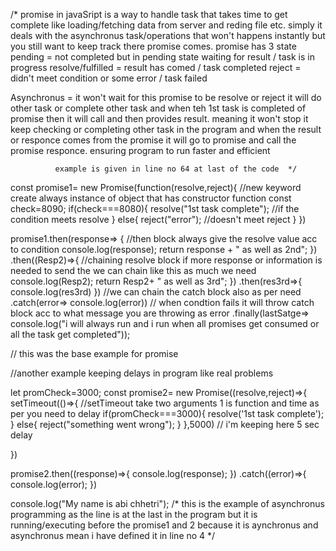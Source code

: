 /* promise in javaSript is a way to handle task that takes time to get complete like
loading/fetching data from server and reding file etc. simply it deals with the asynchronus task/operations that
won't happens instantly but you still want to keep track there promise comes.
promise has 3 state 
pending = not completed but in pending state waiting for result / task is in progress
resolve/fulfilled = result has comed / task completed
reject = didn't meet condition or some error / task failed

Asynchronus = it won't wait for this promise to be resolve or reject it will do other task or complete
              other task and when teh 1st task is completed of promise then it will call and then provides result.
              meaning it won't stop it keep checking or completing other task in the program and when the result or 
              responce comes from the promise it will go to promise and call the promise responce.
              ensuring program to run faster and efficient

              example is given in line no 64 at last of the code  */


const promise1= new Promise(function(resolve,reject){ //new keyword create always instance of object that has constructor function
    const check=8090;
    if(check===8080){
        resolve("1st task complete"); //if the condition meets resolve 
    }
    else{
        reject("error"); //doesn't meet reject
    }
})

promise1.then(response=> { //then block always give the resolve value acc to condition 
    console.log(response);
    return response + " as well as 2nd";
})
.then((Resp2)=>{ //chaining resolve block if more response or information is needed to send the we can chain like this as much we need
    console.log(Resp2);
    return Resp2+ "  as well as 3rd";
})
.then(res3rd=>{ 
    console.log(res3rd)
})                                   //we can chain the catch block also as per need 
.catch(error=> console.log(error)) // when condtion fails  it will throw catch block acc to what message you are throwing as error
.finally(lastSatge=> console.log("i will always run and i run when all promises get consumed or all the task get completed"));


// this was the base example for promise 



//another example keeping delays in program like real problems

let promCheck=3000;
const promise2= new Promise((resolve,reject)=>{
    setTimeout(()=>{  //setTimeout take two arguments 1 is function and time as per you need to delay
        if(promCheck===3000){
            resolve('1st task complete');
        }
        else{
        reject("something went wrong");
        }
    },5000) // i'm keeping here 5 sec delay
   
})


promise2.then((response)=>{
    console.log(response);
})
.catch((error)=>{
    console.log(error);
})

console.log("My name is abi chhetri");   /* this is the example of asynchronus programming as the line is at the last in the program but
                                            it is running/executing before the promise1 and 2 because it is aynchronus and asynchronus mean 
                                            i have defined it in line no 4 */

